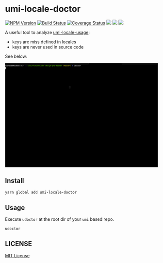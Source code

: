 # umi-locale-doctor

[![NPM Version][npm-image]][npm-url]
[![Build Status][travis-image]][travis-url]
[![Coverage Status][coverage-image]][coverage-url]
![][david-url]
![][dt-url]
![][license-url]

A useful tool to analyze [umi-locale-usage](https://umijs.org/api/#locale):

- keys are miss defined in locales
- keys are never used in source code

See below:

![](./docs/demo.gif)

## Install

```bash
yarn global add umi-locale-doctor
```

## Usage

Execute `udoctor` at the root dir of your `umi` based repo.

```bash
udoctor
```

## LICENSE

[MIT License](https://raw.githubusercontent.com/leftstick/umi-locale-doctor/master/LICENSE)

[npm-url]: https://npmjs.org/package/umi-locale-doctor
[npm-image]: https://badge.fury.io/js/umi-locale-doctor.png
[david-url]: https://david-dm.org/leftstick/umi-locale-doctor.png
[travis-image]: https://api.travis-ci.com/leftstick/umi-locale-doctor.svg?branch=master
[travis-url]: https://travis-ci.com/leftstick/umi-locale-doctor
[coverage-image]: https://coveralls.io/repos/github/leftstick/umi-locale-doctor/badge.svg?branch=master
[coverage-url]: https://coveralls.io/github/leftstick/umi-locale-doctor
[dt-url]: https://img.shields.io/npm/dt/umi-locale-doctor.svg
[license-url]: https://img.shields.io/github/license/leftstick/umi-locale-doctor
